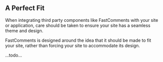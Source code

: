 ## A Perfect Fit

When integrating third party components like FastComments with your site or application, care should be taken 
to ensure your site has a seamless theme and design.

FastComments is designed around the idea that it should be made to fit your site, rather than forcing your
site to accommodate its design.

...todo...
